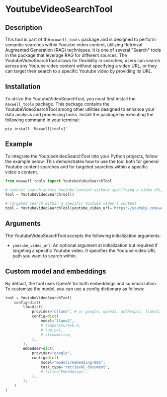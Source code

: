 # YoutubeVideoSearchTool

## Description

This tool is part of the `maxwell_tools` package and is designed to perform semantic searches within Youtube video content, utilizing Retrieval-Augmented Generation (RAG) techniques. It is one of several "Search" tools in the package that leverage RAG for different sources. The YoutubeVideoSearchTool allows for flexibility in searches; users can search across any Youtube video content without specifying a video URL, or they can target their search to a specific Youtube video by providing its URL.

## Installation

To utilize the YoutubeVideoSearchTool, you must first install the `maxwell_tools` package. This package contains the YoutubeVideoSearchTool among other utilities designed to enhance your data analysis and processing tasks. Install the package by executing the following command in your terminal:

```
pip install 'Maxwell[tools]'
```

## Example

To integrate the YoutubeVideoSearchTool into your Python projects, follow the example below. This demonstrates how to use the tool both for general Youtube content searches and for targeted searches within a specific video's content.

```python
from maxwell_tools import YoutubeVideoSearchTool

# General search across Youtube content without specifying a video URL, so the agent can search within any Youtube video content it learns about irs url during its operation
tool = YoutubeVideoSearchTool()

# Targeted search within a specific Youtube video's content
tool = YoutubeVideoSearchTool(youtube_video_url='https://youtube.com/watch?v=example')
```
## Arguments

The YoutubeVideoSearchTool accepts the following initialization arguments:

- `youtube_video_url`: An optional argument at initialization but required if targeting a specific Youtube video. It specifies the Youtube video URL path you want to search within.

## Custom model and embeddings

By default, the tool uses OpenAI for both embeddings and summarization. To customize the model, you can use a config dictionary as follows:

```python
tool = YoutubeVideoSearchTool(
    config=dict(
        llm=dict(
            provider="ollama", # or google, openai, anthropic, llama2, ...
            config=dict(
                model="llama2",
                # temperature=0.5,
                # top_p=1,
                # stream=true,
            ),
        ),
        embedder=dict(
            provider="google",
            config=dict(
                model="models/embedding-001",
                task_type="retrieval_document",
                # title="Embeddings",
            ),
        ),
    )
)
```
